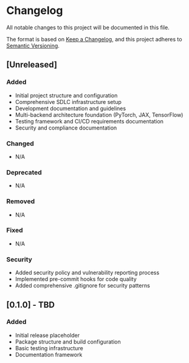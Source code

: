 # Changelog

All notable changes to this project will be documented in this file.

The format is based on [Keep a Changelog](https://keepachangelog.com/en/1.0.0/),
and this project adheres to [Semantic Versioning](https://semver.org/spec/v2.0.0.html).

## [Unreleased]

### Added
- Initial project structure and configuration
- Comprehensive SDLC infrastructure setup
- Development documentation and guidelines
- Multi-backend architecture foundation (PyTorch, JAX, TensorFlow)
- Testing framework and CI/CD requirements documentation
- Security and compliance documentation

### Changed
- N/A

### Deprecated
- N/A

### Removed
- N/A

### Fixed
- N/A

### Security
- Added security policy and vulnerability reporting process
- Implemented pre-commit hooks for code quality
- Added comprehensive .gitignore for security patterns

## [0.1.0] - TBD

### Added
- Initial release placeholder
- Package structure and build configuration
- Basic testing infrastructure
- Documentation framework